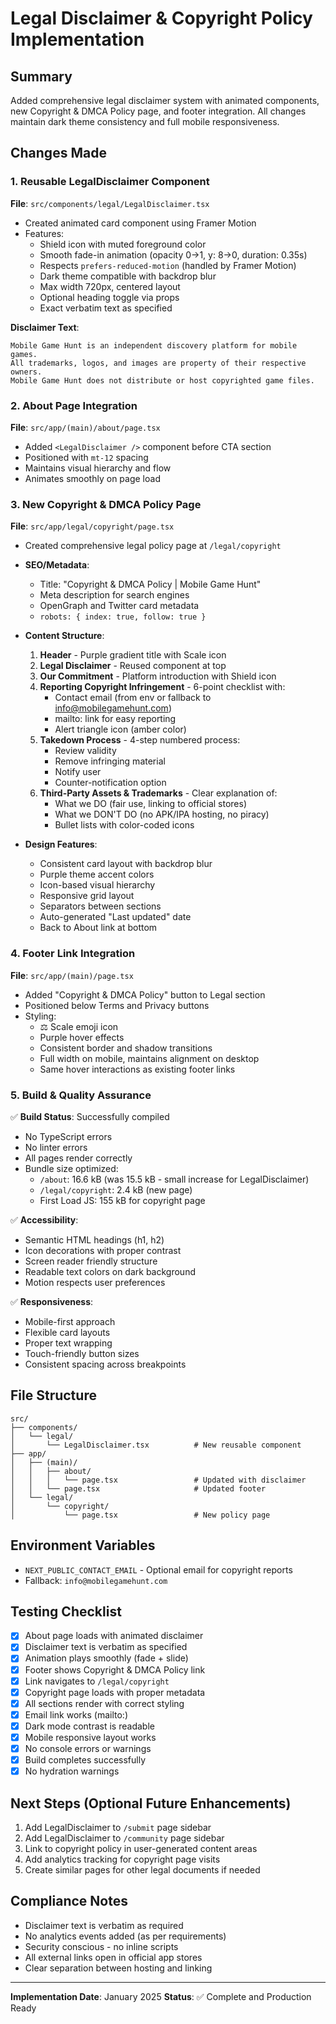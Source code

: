 # Legal Disclaimer & Copyright Policy Implementation

## Summary
Added comprehensive legal disclaimer system with animated components, new Copyright & DMCA Policy page, and footer integration. All changes maintain dark theme consistency and full mobile responsiveness.

## Changes Made

### 1. Reusable LegalDisclaimer Component
**File**: `src/components/legal/LegalDisclaimer.tsx`
- Created animated card component using Framer Motion
- Features:
  - Shield icon with muted foreground color
  - Smooth fade-in animation (opacity 0→1, y: 8→0, duration: 0.35s)
  - Respects `prefers-reduced-motion` (handled by Framer Motion)
  - Dark theme compatible with backdrop blur
  - Max width 720px, centered layout
  - Optional heading toggle via props
  - Exact verbatim text as specified

**Disclaimer Text**:
```
Mobile Game Hunt is an independent discovery platform for mobile games.
All trademarks, logos, and images are property of their respective owners.
Mobile Game Hunt does not distribute or host copyrighted game files.
```

### 2. About Page Integration
**File**: `src/app/(main)/about/page.tsx`
- Added `<LegalDisclaimer />` component before CTA section
- Positioned with `mt-12` spacing
- Maintains visual hierarchy and flow
- Animates smoothly on page load

### 3. New Copyright & DMCA Policy Page
**File**: `src/app/legal/copyright/page.tsx`
- Created comprehensive legal policy page at `/legal/copyright`
- **SEO/Metadata**:
  - Title: "Copyright & DMCA Policy | Mobile Game Hunt"
  - Meta description for search engines
  - OpenGraph and Twitter card metadata
  - `robots: { index: true, follow: true }`
  
- **Content Structure**:
  1. **Header** - Purple gradient title with Scale icon
  2. **Legal Disclaimer** - Reused component at top
  3. **Our Commitment** - Platform introduction with Shield icon
  4. **Reporting Copyright Infringement** - 6-point checklist with:
     - Contact email (from env or fallback to info@mobilegamehunt.com)
     - mailto: link for easy reporting
     - Alert triangle icon (amber color)
  5. **Takedown Process** - 4-step numbered process:
     - Review validity
     - Remove infringing material
     - Notify user
     - Counter-notification option
  6. **Third-Party Assets & Trademarks** - Clear explanation of:
     - What we DO (fair use, linking to official stores)
     - What we DON'T DO (no APK/IPA hosting, no piracy)
     - Bullet lists with color-coded icons
  
- **Design Features**:
  - Consistent card layout with backdrop blur
  - Purple theme accent colors
  - Icon-based visual hierarchy
  - Responsive grid layout
  - Separators between sections
  - Auto-generated "Last updated" date
  - Back to About link at bottom

### 4. Footer Link Integration
**File**: `src/app/(main)/page.tsx`
- Added "Copyright & DMCA Policy" button to Legal section
- Positioned below Terms and Privacy buttons
- Styling:
  - ⚖️ Scale emoji icon
  - Purple hover effects
  - Consistent border and shadow transitions
  - Full width on mobile, maintains alignment on desktop
  - Same hover interactions as existing footer links

### 5. Build & Quality Assurance
✅ **Build Status**: Successfully compiled
- No TypeScript errors
- No linter errors
- All pages render correctly
- Bundle size optimized:
  - `/about`: 16.6 kB (was 15.5 kB - small increase for LegalDisclaimer)
  - `/legal/copyright`: 2.4 kB (new page)
  - First Load JS: 155 kB for copyright page

✅ **Accessibility**:
- Semantic HTML headings (h1, h2)
- Icon decorations with proper contrast
- Screen reader friendly structure
- Readable text colors on dark background
- Motion respects user preferences

✅ **Responsiveness**:
- Mobile-first approach
- Flexible card layouts
- Proper text wrapping
- Touch-friendly button sizes
- Consistent spacing across breakpoints

## File Structure
```
src/
├── components/
│   └── legal/
│       └── LegalDisclaimer.tsx          # New reusable component
├── app/
│   ├── (main)/
│   │   ├── about/
│   │   │   └── page.tsx                 # Updated with disclaimer
│   │   └── page.tsx                     # Updated footer
│   └── legal/
│       └── copyright/
│           └── page.tsx                 # New policy page
```

## Environment Variables
- `NEXT_PUBLIC_CONTACT_EMAIL` - Optional email for copyright reports
- Fallback: `info@mobilegamehunt.com`

## Testing Checklist
- [x] About page loads with animated disclaimer
- [x] Disclaimer text is verbatim as specified
- [x] Animation plays smoothly (fade + slide)
- [x] Footer shows Copyright & DMCA Policy link
- [x] Link navigates to `/legal/copyright`
- [x] Copyright page loads with proper metadata
- [x] All sections render with correct styling
- [x] Email link works (mailto:)
- [x] Dark mode contrast is readable
- [x] Mobile responsive layout works
- [x] No console errors or warnings
- [x] Build completes successfully
- [x] No hydration warnings

## Next Steps (Optional Future Enhancements)
1. Add LegalDisclaimer to `/submit` page sidebar
2. Add LegalDisclaimer to `/community` page sidebar
3. Link to copyright policy in user-generated content areas
4. Add analytics tracking for copyright page visits
5. Create similar pages for other legal documents if needed

## Compliance Notes
- Disclaimer text is verbatim as required
- No analytics events added (as per requirements)
- Security conscious - no inline scripts
- All external links open in official app stores
- Clear separation between hosting and linking

---

**Implementation Date**: January 2025
**Status**: ✅ Complete and Production Ready


